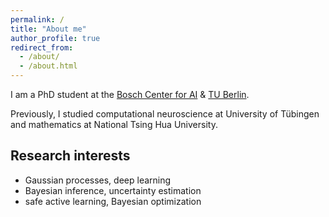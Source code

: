 ```yaml
---
permalink: /
title: "About me"
author_profile: true
redirect_from: 
  - /about/
  - /about.html
---
```


I am a PhD student at the [Bosch Center for AI](https://www.bosch-ai.com/) & [TU Berlin](https://argmin.lis.tu-berlin.de/).

Previously, I studied computational neuroscience at University of Tübingen and mathematics at National Tsing Hua University.

Research interests
------
* Gaussian processes, deep learning
* Bayesian inference, uncertainty estimation
* safe active learning, Bayesian optimization



